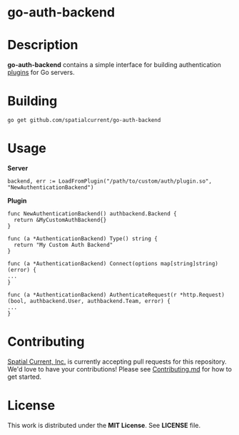# go-auth-backend

# Description

**go-auth-backend** contains a simple interface for building authentication [plugins](https://golang.org/pkg/plugin/) for Go servers.

# Building

```
go get github.com/spatialcurrent/go-auth-backend
```

# Usage

**Server**

```
backend, err := LoadFromPlugin("/path/to/custom/auth/plugin.so", "NewAuthenticationBackend")
```

**Plugin**

```
func NewAuthenticationBackend() authbackend.Backend {
  return &MyCustomAuthBackend{}
}

func (a *AuthenticationBackend) Type() string {
  return "My Custom Auth Backend"
}

func (a *AuthenticationBackend) Connect(options map[string]string) (error) {
...
}

func (a *AuthenticationBackend) AuthenticateRequest(r *http.Request) (bool, authbackend.User, authbackend.Team, error) {
...
}
```

# Contributing

[Spatial Current, Inc.](https://spatialcurrent.io) is currently accepting pull requests for this repository.  We'd love to have your contributions!  Please see [Contributing.md](https://github.com/spatialcurrent/go-auth-backend/blob/master/CONTRIBUTING.md) for how to get started.

# License

This work is distributed under the **MIT License**.  See **LICENSE** file.
